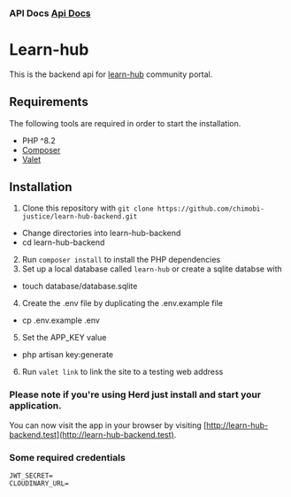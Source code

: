 ### API Docs [Api Docs](https://learn-hub-backend-api.onrender.com/api/docs)


# Learn-hub

This is the backend api for [learn-hub](https://learn-hub-rosy.vercel.app/) community portal.

## Requirements

The following tools are required in order to start the installation.

- PHP ^8.2
- [Composer](https://getcomposer.org/download/)
- [Valet](https://laravel.com/docs/valet#installation)

## Installation

1. Clone this repository with `git clone https://github.com/chimobi-justice/learn-hub-backend.git`
-   Change directories into learn-hub-backend
-   cd learn-hub-backend
2. Run `composer install` to install the PHP dependencies
3. Set up a local database called `learn-hub` or create a sqlite databse with 
-  touch database/database.sqlite
4. Create the .env file by duplicating the .env.example file
-   cp .env.example .env
5. Set the APP_KEY value
-   php artisan key:generate
6. Run `valet link` to link the site to a testing web address


### Please note if you're using Herd just install and start your application. 

You can now visit the app in your browser by visiting [http://learn-hub-backend.test](http://learn-hub-backend.test).

### Some required credentials

```
JWT_SECRET=
CLOUDINARY_URL=
```
